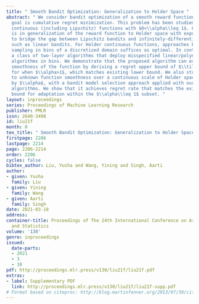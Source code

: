 ```yaml
---
title: " Smooth Bandit Optimization: Generalization to Holder Space "
abstract: " We consider bandit optimization of a smooth reward function, where the
  goal is cumulative regret minimization. This problem has been studied for $\\alpha$-Holder
  continuous (including Lipschitz) functions with $0<\\alpha\\leq 1$. Our main result
  is in generalization of the reward function to Holder space with exponent $\\alpha>1$
  to bridge the gap between Lipschitz bandits and infinitely-differentiable models
  such as linear bandits. For Holder continuous functions, approaches based on random
  sampling in bins of a discretized domain suffices as optimal. In contrast, we propose
  a class of two-layer algorithms that deploy misspecified linear/polynomial bandit
  algorithms in bins. We demonstrate that the proposed algorithm can exploit higher-order
  smoothness of the function by deriving a regret upper bound of $\\tilde{O}(T^\\frac{d+\\alpha}{d+2\\alpha})$
  for when $\\alpha>1$, which matches existing lower bound. We also study adaptation
  to unknown function smoothness over a continuous scale of Holder spaces indexed
  by $\\alpha$, with a bandit model selection approach applied with our proposed two-layer
  algorithms. We show that it achieves regret rate that matches the existing lower
  bound for adaptation within the $\\alpha\\leq 1$ subset. "
layout: inproceedings
series: Proceedings of Machine Learning Research
publisher: PMLR
issn: 2640-3498
id: liu21f
month: 0
tex_title: " Smooth Bandit Optimization: Generalization to Holder Space "
firstpage: 2206
lastpage: 2214
page: 2206-2214
order: 2206
cycles: false
bibtex_author: Liu, Yusha and Wang, Yining and Singh, Aarti
author:
- given: Yusha
  family: Liu
- given: Yining
  family: Wang
- given: Aarti
  family: Singh
date: 2021-03-18
address: 
container-title: Proceedings of The 24th International Conference on Artificial Intelligence
  and Statistics
volume: '130'
genre: inproceedings
issued:
  date-parts:
  - 2021
  - 3
  - 18
pdf: http://proceedings.mlr.press/v130/liu21f/liu21f.pdf
extras:
- label: Supplementary PDF
  link: http://proceedings.mlr.press/v130/liu21f/liu21f-supp.pdf
# Format based on citeproc: http://blog.martinfenner.org/2013/07/30/citeproc-yaml-for-bibliographies/
---
```

